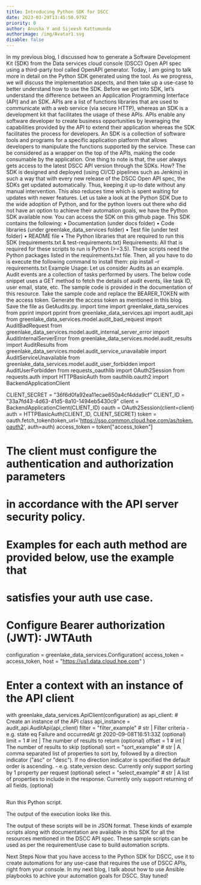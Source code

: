 ```yaml
---
title: Introducing Python SDK for DSCC
date: 2023-03-29T13:45:50.979Z
priority: 0
author: Anusha Y and Sijeesh Kattumunda
authorimage: /img/Avatar1.svg
disable: false
---
```

In my previous blog, I discussed how to generate a Software Development Kit (SDK) from the Data services cloud console (DSCC) Open API spec using a third-party tool called OpenAPI generator. Today, I am going to talk more in detail on the Python SDK generated using the tool. As we progress, we will discuss the implementation aspects, and then take up a use-case to better understand how to use the SDK. 
Before we get into SDK, let’s understand the difference between an Application Programming Interface (API) and an SDK. 
APIs are a list of functions libraries that are used to communicate with a web service (via secure HTTP), whereas an SDK is a development kit that facilitates the usage of these APIs. APIs enable any software developer to create business opportunities by leveraging the capabilities provided by the API to extend their application whereas the SDK facilitates the process for developers. An SDK is a collection of software tools and programs for a specific application platform that allows developers to manipulate the functions supported by the service. These can be considered as a wrapper on the top of the APIs, making the code consumable by the application.
One thing to note is that, the user always gets access to the latest DSCC API version through the SDKs. How? The SDK is designed and deployed (using CI/CD pipelines such as Jenkins) in such a way that with every new release of the DSCC Open API spec, the SDKs get updated automatically. Thus, keeping it up-to date without any manual intervention. This also reduces time which is spent waiting for updates with newer features.
Let us take a look at the Python SDK 
Due to the wide adoption of Python, and for the python lovers out there who did not have an option to achieve their automation goals, we have the Python SDK available now. You can access the SDK on this github page.
This SDK contains the following:
•	Documentation (under docs folder)
•	Code libraries (under greenlake_data_services folder)
•	Test file (under test folder)
•	README file 
•	The Python libraries that are required to run this SDK (requirements.txt & test-requirements.txt)
Requirements:
All that is required for these scripts to run is Python (>=3.5). These scripts need the Python packages listed in the requirements.txt file. Then, all you have to do is execute the following command to install them:
pip install –r requirements.txt
Example Usage:
Let us consider Audits as an example. Audit events are a collection of tasks performed by users. The below code snippet uses a GET method to fetch the details of audit events, like task ID, user email, state, etc.
The sample code is provided in the documentation of this resource. Take the sample code and replace the BEARER_TOKEN with the access token. Generate the access token as mentioned in this blog.
Save the file as GetAudits.py.
import time
import greenlake_data_services
from pprint import pprint
from greenlake_data_services.api import audit_api
from greenlake_data_services.model.audit_bad_request import AuditBadRequest
from greenlake_data_services.model.audit_internal_server_error import AuditInternalServerError
from greenlake_data_services.model.audit_results import AuditResults
from greenlake_data_services.model.audit_service_unavailable import AuditServiceUnavailable
from greenlake_data_services.model.audit_user_forbidden import AuditUserForbidden
from requests_oauthlib import OAuth2Session
from requests.auth import HTTPBasicAuth
from oauthlib.oauth2 import BackendApplicationClient

CLIENT_SECRET = "36f6d0fa92ea11ecae650a4cf4dda9cf"
CLIENT_ID = "33a7fd43-4d63-41d5-8a10-1494eb5430c9"
client = BackendApplicationClient(CLIENT_ID)
oauth = OAuth2Session(client=client)
auth = HTTPBasicAuth(CLIENT_ID, CLIENT_SECRET)
token = oauth.fetch_token(token_url='https://sso.common.cloud.hpe.com/as/token.oauth2', auth=auth)
access_token = token\["access_token"]

# The client must configure the authentication and authorization parameters

# in accordance with the API server security policy.

# Examples for each auth method are provided below, use the example that

# satisfies your auth use case.

# Configure Bearer authorization (JWT): JWTAuth

configuration = greenlake_data_services.Configuration(
    access_token = access_token,
    host = "https://us1.data.cloud.hpe.com"
)

# Enter a context with an instance of the API client

with greenlake_data_services.ApiClient(configuration) as api_client:
    # Create an instance of the API class
    api_instance = audit_api.AuditApi(api_client)
    filter = "filter_example" # str | Filter criteria - e.g. state eq Failure and occurredAt gt 2020-09-08T16:51:33Z (optional)
    limit = 1 # int | The number of results to return (optional)
    offset = 1 # int | The number of results to skip (optional)
    sort = "sort_example" # str | A comma separated list of properties to sort by, followed by a direction  indicator ("asc" or "desc"). If no direction indicator is specified the  default order is ascending. - e.g. state,version desc. Currently only support sorting by 1 property per request (optional)
    select = "select_example" # str | A list of properties to include in the response. Currently only support returning of all fields. (optional)

```

```

Run this Python script.

The output of the execution looks like this.
	
The output of these scripts will be in JSON format. These kinds of example scripts along with documentation are available in this SDK for all the resources mentioned in the DSCC API spec.
These sample scripts can be used as per the requirement/use case to build automation scripts.

Next Steps
Now that you have access to the Python SDK for DSCC, use it to create automations for any use-case that requires the use of DSCC APIs, right from your console. In my next blog, I talk about how to use Ansible playbooks to achive your automation goals for DSCC. Stay tuned!